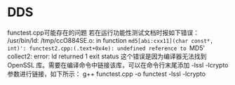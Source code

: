 # DDS

functest.cpp可能存在的问题
若在运行功能性测试文档时报如下错误：
/usr/bin/ld: /tmp/ccO884SE.o: in function `md5[abi:cxx11](char const*, int)':
functest2.cpp:(.text+0x4e): undefined reference to `MD5'
collect2: error: ld returned 1 exit status
这个错误是因为编译器无法找到 OpenSSL 库。需要在编译命令中链接该库，可以在命令行末尾添加 -lssl -lcrypto 参数进行链接，如下所示：
g++ functest.cpp -o functest -lssl -lcrypto

